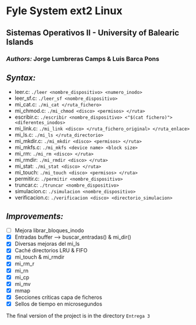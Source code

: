 # Fyle System ext2 Linux

## Sistemas Operativos II - University of Balearic Islands

### *Authors:* Jorge Lumbreras Camps & Luis Barca Pons

## *Syntax:*

- leer.c: `./leer <nombre_dispositivo> <numero_inodo>`
- leer_sf.c: `./leer_sf <nombre_dispositivo>`
- mi_cat.c: `./mi_cat </ruta_fichero>`
- mi_chmod.c: `./mi_chmod <disco> <permisos> </ruta>`
- escribir.c: `./escribir <nombre_dispositivo> <"$(cat fichero)"> <diferentes_inodos>`
- mi_link.c: `./mi_link <disco> </ruta_fichero_original> </ruta_enlace>`
- mi_ls.c: `./mi_ls </ruta_directorio>`
- mi_mkdir.c: `./mi_mkdir <disco> <permisos> </ruta>`
- mi_mkfs.c: `./mi_mkfs <device name> <block size>`
- mi_rm: `./mi_rm <disco> </ruta>`
- mi_rmdir: `./mi_rmdir <disco> </ruta>`
- mi_stat: `./mi_stat <disco> </ruta>`
- mi_touch: `./mi_touch <disco> <permisos> </ruta>`
- permitir.c: `./permitir <nombre_dispositivo>`
- truncar.c: `./truncar <nombre_dispositivo>`
- simulacion.c: `./simulacion <nombre_dispositivo>`
- verificacion.c: `./verificacion <disco> <directorio_simulacion>`

## *Improvements:*

- [ ] Mejora librar_bloques_inodo
- [x] Entradas buffer --> buscar_entradas() & mi_dir()
- [x] Diversas mejoras del mi_ls
- [x] Caché directorios LRU & FIFO
- [x] mi_touch & mi_rmdir
- [x] mi_rm_r
- [x] mi_rn
- [x] mi_cp
- [x] mi_mv
- [x] mmap
- [x] Secciones críticas capa de ficheros
- [x] Sellos de tiempo en microsegundos

The final version of the project is in the directory `Entrega 3`
